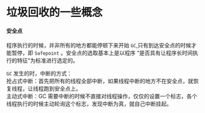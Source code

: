 # 垃圾回收的一些概念

#### 安全点
程序执行的时候，并非所有的地方都能停顿下来开始 `GC`,只有到达安全点的时候才能暂停，即 `Safepoint` 。安全点的选取基本上是以程序 “是否具有让程序长时间执行的特征”为标准进行选定的。

`GC` 发生的时，中断的方式：
<br> 
抢占式中断：首先把所有的线程全部中断，如果线程中断的地方不在安全点，就恢复线程，让线程跑到安全点上。
<br>
主动式中断：GC 需要中断的时候不直接对线程操作，仅仅的设置一个标志，各个线程执行的时候主动轮询这个标志，发现中断为真，就自己中断挂起。
